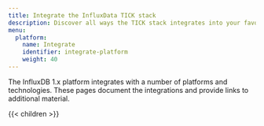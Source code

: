 ```yaml
---
title: Integrate the InfluxData TICK stack
description: Discover all ways the TICK stack integrates into your favorite projects.
menu:
  platform:
    name: Integrate
    identifier: integrate-platform
    weight: 40
---
```


The InfluxDB 1.x platform integrates with a number of platforms and technologies. These pages document the integrations and provide
links to additional material.

{{< children >}}